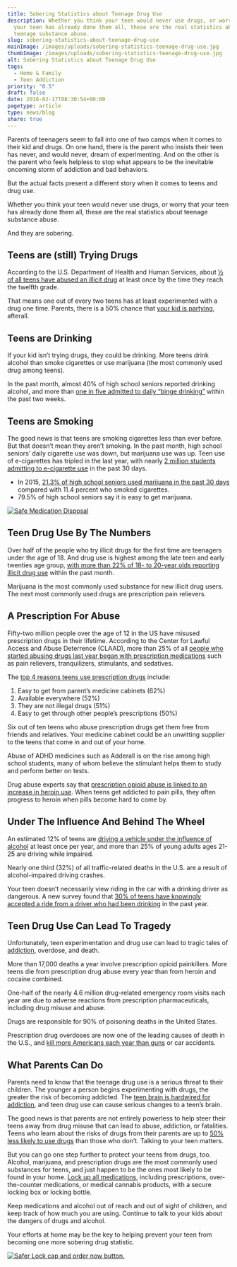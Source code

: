 ```yaml
---
title: Sobering Statistics about Teenage Drug Use
description: Whether you think your teen would never use drugs, or worry that
  your teen has already done them all, these are the real statistics about
  teenage substance abuse.
slug: sobering-statistics-about-teenage-drug-use
mainImage: /images/uploads/sobering-statistics-teenage-drug-use.jpg
thumbImage: /images/uploads/sobering-statistics-teenage-drug-use.jpg
alt: Sobering Statistics about Teenage Drug Use
tags:
  - Home & Family
  - Teen Addiction
priority: "0.5"
draft: false
date: 2016-02-17T08:30:54+00:00
pagetype: article
type: news/blog
share: true
---
```

Parents of teenagers seem to fall into one of two camps when it comes to their kid and drugs. On one hand, there is the parent who insists their teen has never, and would never, dream of experimenting. And on the other is the parent who feels helpless to stop what appears to be the inevitable oncoming storm of addiction and bad behaviors.

But the actual facts present a different story when it comes to teens and drug use.

Whether you think your teen would never use drugs, or worry that your teen has already done them all, these are the real statistics about teenage substance abuse.

And they are sobering.

## Teens are (still) Trying Drugs

According to the U.S. Department of Health and Human Services, about [½ of all teens have abused an illicit drug](http://www.hhs.gov/ash/oah/adolescent-health-topics/substance-abuse/home.html) at least once by the time they reach the twelfth grade.

That means one out of every two teens has at least experimented with a drug one time. Parents, there is a 50% chance that [your kid is partying](/news/blog/pssst...your-teens-arent-partying-the-way-you-did), afterall.

## Teens are Drinking

If your kid isn’t trying drugs, they could be drinking. More teens drink alcohol than smoke cigarettes or use marijuana (the most commonly used drug among teens).

In the past month, almost 40% of high school seniors reported drinking alcohol, and more than [one in five admitted to daily “binge drinking”](http://www.hhs.gov/ash/oah/adolescent-health-topics/substance-abuse/home.html) within the past two weeks.

## Teens are Smoking

The good news is that teens are smoking cigarettes less than ever before. But that doesn’t mean they aren’t smoking. In the past month, high school seniors’ daily cigarette use was down, but marijuana use was up. Teen use of e-cigarettes has tripled in the last year, with nearly [2 million students admitting to e-cigarette use](http://www.cdc.gov/media/releases/2015/p0416-e-cigarette-use.html) in the past 30 days.

* In 2015, [21.3% of high school seniors used marijuana in the past 30 days](<* http://www.cdc.gov/media/releases/2015/p0416-e-cigarette-use.html>) compared with 11.4 percent who smoked cigarettes.
* 79.5% of high school seniors say it is easy to get marijuana.

[![Safe Medication Disposal](/images/uploads/rxg-cta-disposerx-med-disposal-dec2021.png "Safe Medication Disposal")](https://disposerx.com/ "DisposeRx Product Link")

## Teen Drug Use By The Numbers

Over half of the people who try illicit drugs for the first time are teenagers under the age of 18. And drug use is highest among the late teen and early twenties age group, [with more than 22% of 18- to 20-year olds reporting illicit drug use](http://www.drugabuse.gov/publications/drugfacts/nationwide-trends)</a> within the past month.

Marijuana is the most commonly used substance for new illicit drug users. The next most commonly used drugs are prescription pain relievers.

## A Prescription For Abuse

Fifty-two million people over the age of 12 in the US have misused prescription drugs in their lifetime. According to the Center for Lawful Access and Abuse Deterrence (CLAAD), more than 25% of all [people who started abusing drugs last year began with prescription medications](http://claad.org/rx-drug-abuse-stats/) such as pain relievers, tranquilizers, stimulants, and sedatives.

The [top 4 reasons teens use prescription drugs](http://www.drugabuse.gov/related-topics/trends-statistics/infographics/popping-pills-prescription-drug-abuse-in-america) include:

1. Easy to get from parent’s medicine cabinets (62%)
2. Available everywhere (52%)
3. They are not illegal drugs (51%)
4. Easy to get through other people’s prescriptions (50%)

Six out of ten teens who abuse prescription drugs get them free from friends and relatives. Your medicine cabinet could be an unwitting supplier to the teens that come in and out of your home.

Abuse of ADHD medicines such as Adderall is on the rise among high school students, many of whom believe the stimulant helps them to study and perform better on tests.

Drug abuse experts say that [prescription opioid abuse is linked to an increase in heroin use](https://www.dosomething.org/us/facts/11-facts-about-teens-and-drug-use). When teens get addicted to pain pills, they often progress to heroin when pills become hard to come by.

## Under The Influence And Behind The Wheel

An estimated 12% of teens are [driving a vehicle under the influence of alcohol](http://www.sadd.org/communications/faqs-and-stats/)</a>&nbsp;at least once per year, and more than 25% of young adults ages 21-25 are driving while impaired.

Nearly one third (32%) of all traffic-related deaths in the U.S. are a result of alcohol-impaired driving crashes.

Your teen doesn’t necessarily view riding in the car with a drinking driver as dangerous. A new survey found that [30% of teens have knowingly accepted a ride from a driver who had been drinking](https://ncadd.org/blogs/in-the-news/entry/teens-willingly-ride-with-drinking-driver)</a>&nbsp;in the past year.

## Teen Drug Use Can Lead To Tragedy

Unfortunately, teen experimentation and drug use can lead to tragic tales of [addiction](/news/blog/recipe-for-teen-addiction), overdose, and death.

More than 17,000 deaths a year involve prescription opioid painkillers. More teens die from prescription drug abuse every year than from heroin and cocaine combined.

One-half of the nearly 4.6 million drug-related emergency room visits each year are due to adverse reactions from prescription pharmaceuticals, including drug misuse and abuse.

Drugs are responsible for 90% of poisoning deaths in the United States.

Prescription drug overdoses are now one of the leading causes of death in the U.S., and [kill more Americans each year than guns](/news/blog/why-you-should-be-more-worried-about-locking-your-meds-than-your-guns) or car accidents.

## What Parents Can Do

Parents need to know that the teenage drug use is a serious threat to their children. The younger a person begins experimenting with drugs, the greater the risk of becoming addicted. The [teen brain is hardwired for addiction](/news/blog/the-teen-brain-primed-for-addiction), and teen drug use can cause serious changes to a teen’s brain.

The good news is that parents are not entirely powerless to help steer their teens away from drug misuse that can lead to abuse, addiction, or fatalities. Teens who learn about the risks of drugs from their parents are up to [50% less likely to use drugs](https://www.dosomething.org/us/facts/11-facts-about-teens-and-drug-use)</a>&nbsp;than those who don’t. Talking to your teen matters.

But you can go one step further to protect your teens from drugs, too. Alcohol, marijuana, and prescription drugs are the most commonly used substances for teens, and just happen to be the ones most likely to be found in your home. [Lock up all medications](/news/blog/what-you-may-not-know-about-locking-medicine-storage), including prescriptions, over-the-counter medications, or medical cannabis products, with a secure locking box or locking bottle.

Keep medications and alcohol out of reach and out of sight of children, and keep track of how much you are using. Continue to talk to your kids about the dangers of drugs and alcohol.

Your efforts at home may be the key to helping prevent your teen from becoming one more sobering drug statistic.

[![Safer Lock cap and order now button.](/images/uploads/safer-cta.png "Better safe than sorry. Lock up your meds.")](https://shop.rxguardian.com/products/safer-lock "Safer Lock Product Link")